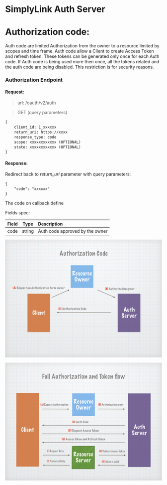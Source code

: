 SimplyLink Auth Server
====================


# Authorization code:

Auth code are limited Authorization from the owner to a resource limited by scopes and time frame. 
Auth code allow a Client to create Access Token and refresh token. These tokens can be generated only once for each Auth code. If Auth code is being used more then once, all the tokens related and the auth code are being disabled. This restriction is for security reasons. 


### Authorization Endpoint

#### Request: 

> url: /oauth/v2/auth

> GET (query parameters)

```
{
    client_id: 1_xxxxxx
    return_uri: https://xxxx
    response_type: code
    scope: xxxxxxxxxxxx (OPTIONAL)
    state: xxxxxxxxxxxx (OPTIONAL)
}
```
 

#### Response: 

Redirect back to _return_uri_ parameter with query parameters: 

```
{
    "code": "xxxxxx"
}
```

The code on callback define


Fields spec:
     
| Field             | Type     | Description  |
| ----------------- |:--------:|:------------ |
| code              | string   | Auth code approved by the owner |




![Authorization code flow](images/images.001.jpeg)

![Full Authorization flow](images/images.004.jpeg)